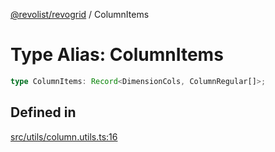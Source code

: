 [@revolist/revogrid](README.md) / ColumnItems

# Type Alias: ColumnItems

```ts
type ColumnItems: Record<DimensionCols, ColumnRegular[]>;
```

## Defined in

[src/utils/column.utils.ts:16](https://github.com/revolist/revogrid/blob/13683f406d4444f1320602b1f5f5b66b213da3f8/src/utils/column.utils.ts#L16)
